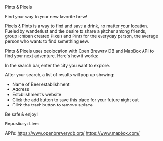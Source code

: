 Pints & Pixels

Find your way to your new favorite brew!

Pixels & Pints is a way to find and save a drink, no matter your location. Fueled by wanderlust and the desire to share a pitcher among friends, group Ichiban created Pixels and Pints for the everyday person, the average person who wants to find something new.

Pints & Pixels uses geolocation with Open Brewery DB and MapBox API to find your next adventure. Here's how it works:


In the search bar, enter the city you want to explore.

After your search, a list of results will pop up showing: 
<ul><li>Name of Beer establishment</li>
<li>Address</li>
<li>Establishment's website</li>
<li>Click the add button to save this place for your future night out</li>
<li>Click the trash button to remove a place</li></ul>

Be safe & enjoy!




Repository:
Live: 

API’s:
https://www.openbrewerydb.org/ 
https://www.mapbox.com/ 
